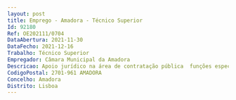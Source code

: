 ```yaml
--- 
layout: post
title: Emprego - Amadora - Técnico Superior
Id: 92180
Ref: OE202111/0704
DataAbertura: 2021-11-30
DataFecho: 2021-12-16
Trabalho: Técnico Superior
Empregador: Câmara Municipal da Amadora
Descricao: Apoio jurídico na área de contratação pública  funções específicas de apoio jurídico na área de intervenção da Divisão de Aprovisionamento prevista no nº 5 do art.º 17º do Regulamento Orgânico dos Serviços Municipais, publicado na 2.ª Série do Diário da República, n.º 11, de 16 de janeiro de 2013 (alterado e republicado pelo Despacho n.º 7607 2021 publicado na 2.ª Série do Diário da República, n.º 148, de 2 de agosto de 2021), designadamente  emitir pareceres e elaborar informações em matéria de contratação Pública  analisar e prestar apoio jurídico aos processos de aquisição  preparar as peças e participar como júri dos procedimentos  garantir a reunião de informação e a prestação de esclarecimentos a entidades externas, nomeadamente, Tribunal de Contas e Inspeção Geral de Finanças 
CodigoPostal: 2701-961 AMADORA
Concelho: Amadora
Distrito: Lisboa
--- 
```

